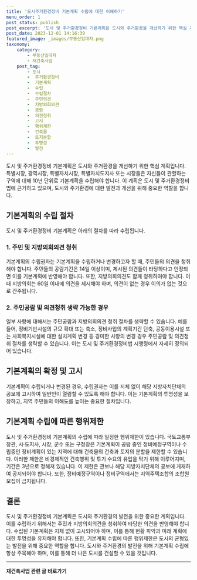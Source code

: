 ```yaml
---
title: '도시주거환경정비 기본계획 수립에 대한 이해하기'
menu_order: 1
post_status: publish
post_excerpt: '도시 및 주거환경정비 기본계획은 도시와 주거환경을 개선하기 위한 핵심 계획입니다. 특별시장, 광역시장, 특별자치시장, 특별자치도지사 또는 시장들은 자신들이 관할하는 구역에 대해 10년 단위로 기본계획을 수립해야 합니다. 이 계획은 도시 및 주거환경정비법에 근거하고 있으며, 도시와 주거환경에 대한 발전과 개선을 위해 중요한 역할을 합니다.'
post_date: 2023-12-01 14:16:39
featured_image: _images/부동산임대차.png
taxonomy:
    category:
        - 부동산임대차
        - 재건축사업
    post_tag:
        - 도시
        -  주거환경정비
        -  기본계획
        -  수립
        -  수립절차
        -  주민의견
        -  지방의회의견
        -  공람
        -  의견청취
        -  고시
        -  행위제한
        -  건축물
        -  토지분할
        -  투명성
        -  발전
---
```



도시 및 주거환경정비 기본계획은 도시와 주거환경을 개선하기 위한 핵심 계획입니다. 특별시장, 광역시장, 특별자치시장, 특별자치도지사 또는 시장들은 자신들이 관할하는 구역에 대해 10년 단위로 기본계획을 수립해야 합니다. 이 계획은 도시 및 주거환경정비법에 근거하고 있으며, 도시와 주거환경에 대한 발전과 개선을 위해 중요한 역할을 합니다.

## 기본계획의 수립 절차

도시 및 주거환경정비 기본계획은 아래의 절차를 따라 수립됩니다.

### 1. 주민 및 지방의회의견 청취

기본계획의 수립권자는 기본계획을 수립하거나 변경하고자 할 때, 주민들의 의견을 청취해야 합니다. 주민들의 공람기간은 14일 이상이며, 제시된 의견들이 타당하다고 인정되면 이를 기본계획에 반영해야 합니다. 또한, 지방의회의견도 함께 청취하여야 합니다. 이때 지방의회는 60일 이내에 의견을 제시해야 하며, 의견이 없는 경우 이의가 없는 것으로 간주됩니다.

### 2. 주민공람 및 의견청취 생략 가능한 경우

일부 사항에 대해서는 주민공람과 지방의회의견 청취 절차를 생략할 수 있습니다. 예를 들어, 정비기반시설의 규모 확대 또는 축소, 정비사업의 계획기간 단축, 공동이용시설 또는 사회복지시설에 대한 설치계획 변경 등 경미한 사항의 변경 경우 주민공람 및 의견청취 절차를 생략할 수 있습니다. 이는 도시 및 주거환경정비법 시행령에서 자세히 정의되어 있습니다.

## 기본계획의 확정 및 고시

기본계획이 수립되거나 변경된 경우, 수립권자는 이를 지체 없이 해당 지방자치단체의 공보에 고시하여 일반인이 열람할 수 있도록 해야 합니다. 이는 기본계획의 투명성을 보장하고, 지역 주민들의 이해도를 높이는 중요한 절차입니다.

## 기본계획 수립에 따른 행위제한

도시 및 주거환경정비 기본계획의 수립에 따라 일정한 행위제한이 있습니다. 국토교통부장관, 시·도지사, 시장, 군수 또는 구청장은 기본계획이 공람 중인 정비예정구역이나 수립중인 정비계획이 있는 지역에 대해 건축물의 건축과 토지의 분할을 제한할 수 있습니다. 이러한 제한은 비경제적인 건축행위 및 투기 수요의 유입을 막기 위해 이루어지며, 기간은 3년으로 정해져 있습니다. 이 제한은 관보나 해당 지방자치단체의 공보에 게재하여 공지되어야 합니다. 또한, 정비예정구역이나 정비구역에서는 지역주택조합의 조합원 모집이 금지됩니다.

## 결론

도시 및 주거환경정비 기본계획은 도시와 주거환경의 발전을 위한 중요한 계획입니다. 이를 수립하기 위해서는 주민과 지방의회의견을 청취하여 타당한 의견을 반영해야 합니다. 수립된 기본계획은 지체 없이 고시되어야 하며, 이를 통해 현황 파악과 미래 계획에 대한 투명성을 유지해야 합니다. 또한, 기본계획 수립에 따른 행위제한은 도시의 균형있는 발전을 위해 중요한 역할을 합니다. 도시와 주거환경의 발전을 위해 기본계획 수립에 항상 주목해야 하며, 이를 통해 더 나은 도시를 건설할 수 있을 것입니다.
<!-- wp:separator -->
<hr class="wp-block-separator has-alpha-channel-opacity"/>
<!-- /wp:separator -->

<!-- wp:group {"backgroundColor":"base","layout":{"type":"constrained"}} -->
<div class="wp-block-group has-base-background-color has-background"><!-- wp:paragraph {"align":"center","fontSize":"medium"} -->
<p class="has-text-align-center has-large-font-size"><strong>재건축사업 관련 글 바로가기</strong></p>
<!-- /wp:paragraph -->


<!-- wp:latest-posts
{"categories":[{"id":27267,"count":19,"description":"","link":"https://uknowlaw.com/category/%ec%9e%ac%ea%b1%b4%ec%b6%95%ec%82%ac%ec%97%85/","name":"재건축사업","slug":"재건축사업","taxonomy":"category","parent":0,"meta":[],"_links":{"self":[{"href":"https://uknowlaw.com/wp-json/wp/v2/categories/27267"}],"collection":[{"href":"https://uknowlaw.com/wp-json/wp/v2/categories"}],"about":[{"href":"https://uknowlaw.com/wp-json/wp/v2/taxonomies/category"}],"wp:post_type":[{"href":"https://uknowlaw.com/wp-json/wp/v2/posts?categories=27267"}],"curies":[{"name":"wp","href":"https://api.w.org/{rel}","templated":true}]}}],"postsToShow":100,"excerptLength":28,"postLayout":"grid","columns":2,"featuredImageAlign":"left","featuredImageSizeSlug":"large","fontSize":"small"} /--></div>
<!-- /wp:group -->